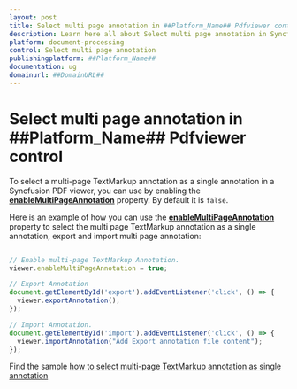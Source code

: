 ```yaml
---
layout: post
title: Select multi page annotation in ##Platform_Name## Pdfviewer control | Syncfusion
description: Learn here all about Select multi page annotation in Syncfusion ##Platform_Name## Pdfviewer control of Syncfusion Essential JS 2 and more.
platform: document-processing
control: Select multi page annotation
publishingplatform: ##Platform_Name##
documentation: ug
domainurl: ##DomainURL##
---
```


# Select multi page annotation in ##Platform_Name## Pdfviewer control

To select a multi-page TextMarkup annotation as a single annotation in a Syncfusion PDF viewer, you can use by enabling the [**enableMultiPageAnnotation**](https://ej2.syncfusion.com/documentation/api/pdfviewer/#enablemultipageannotation) property. By default it is `false`.

Here is an example of how you can use the [**enableMultiPageAnnotation**](https://ej2.syncfusion.com/documentation/api/pdfviewer/#enablemultipageannotation) property to select the multi page TextMarkup annotation as a single annotation, export and import multi page annotation:

```javascript

// Enable multi-page TextMarkup Annotation.
viewer.enableMultiPageAnnotation = true;

// Export Annotation
document.getElementById('export').addEventListener('click', () => {
  viewer.exportAnnotation();
});

// Import Annotation.
document.getElementById('import').addEventListener('click', () => {
  viewer.importAnnotation("Add Export annotation file content");
});

```

Find the sample [how to select multi-page TextMarkup annotation as single annotation](https://stackblitz.com/edit/1epvap-vewcbt?file=index.js)